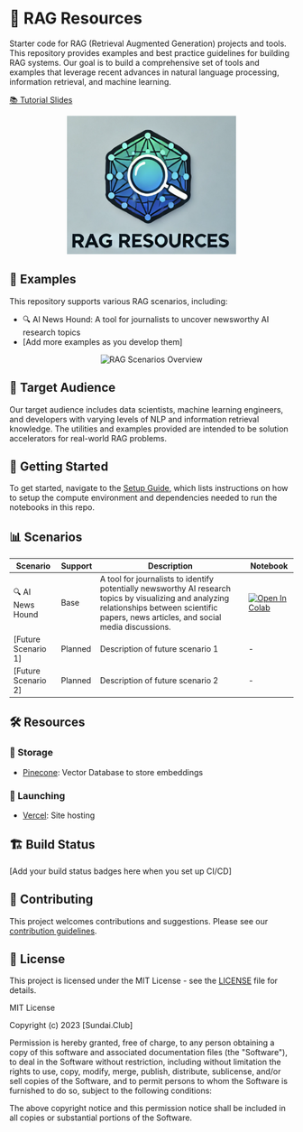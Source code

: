 # 🚀 RAG Resources

Starter code for RAG (Retrieval Augmented Generation) projects and tools. This repository provides examples and best practice guidelines for building RAG systems. Our goal is to build a comprehensive set of tools and examples that leverage recent advances in natural language processing, information retrieval, and machine learning.

[📚 Tutorial Slides](https://docs.google.com/presentation/d/1dzA5O_DFhXtvsByuDG37SlUHvIUyYBrpdFIAod5SFho/edit?usp=sharing)

<p align="center">
  <img src="download5.png" alt="RAG Resources Logo" width="300"/>
</p>

## 🌟 Examples

This repository supports various RAG scenarios, including:

- 🔍 AI News Hound: A tool for journalists to uncover newsworthy AI research topics
- [Add more examples as you develop them]

<p align="center">
  <img src="path_to_overview_image.jpg" alt="RAG Scenarios Overview" height="350"/>
</p>

## 👥 Target Audience

Our target audience includes data scientists, machine learning engineers, and developers with varying levels of NLP and information retrieval knowledge. The utilities and examples provided are intended to be solution accelerators for real-world RAG problems.

## 🚀 Getting Started

To get started, navigate to the [Setup Guide](link_to_your_setup_guide.md), which lists instructions on how to setup the compute environment and dependencies needed to run the notebooks in this repo.

## 📊 Scenarios

| Scenario | Support | Description | Notebook |
|----------|---------|-------------|----------|
| 🔍 AI News Hound | Base | A tool for journalists to identify potentially newsworthy AI research topics by visualizing and analyzing relationships between scientific papers, news articles, and social media discussions. | [![Open In Colab](https://colab.research.google.com/assets/colab-badge.svg)](https://colab.research.google.com/drive/1KfPY-RPPCYX9hBdtRPDRNCXlFKRl0EiL?usp=sharing) |
| [Future Scenario 1] | Planned | Description of future scenario 1 | - |
| [Future Scenario 2] | Planned | Description of future scenario 2 | - |

## 🛠️ Resources

### 💾 Storage
- [Pinecone](https://www.pinecone.io/): Vector Database to store embeddings

### 🚀 Launching
- [Vercel](https://vercel.com/): Site hosting

## 🏗️ Build Status

[Add your build status badges here when you set up CI/CD]

## 🤝 Contributing

This project welcomes contributions and suggestions. Please see our [contribution guidelines](link_to_your_contributing.md).

## 📄 License

This project is licensed under the MIT License - see the [LICENSE](LICENSE) file for details.

MIT License

Copyright (c) 2023 [Sundai.Club]

Permission is hereby granted, free of charge, to any person obtaining a copy
of this software and associated documentation files (the "Software"), to deal
in the Software without restriction, including without limitation the rights
to use, copy, modify, merge, publish, distribute, sublicense, and/or sell
copies of the Software, and to permit persons to whom the Software is
furnished to do so, subject to the following conditions:

The above copyright notice and this permission notice shall be included in all
copies or substantial portions of the Software.
